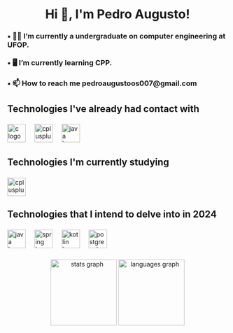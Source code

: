 <h1 align="center">Hi 👋, I'm Pedro Augusto!</h1>

###

<h3 align="left">• 👨‍🎓 I’m currently a undergraduate on computer engineering at UFOP.<br><br>• 🖥️ I’m currently learning CPP.<br><br>• 📫 How to reach me pedroaugustoos007@gmail.com</h3>

###

<h2 align="left">Technologies I've already had contact with</h2>

###

<div align="left">
  <img src="https://skillicons.dev/icons?i=c" height="42" alt="c logo"  />
  <img width="12" />
  <img src="https://skillicons.dev/icons?i=cpp" height="42" alt="cplusplus logo"  />
  <img width="12" />
  <img src="https://skillicons.dev/icons?i=java" height="42" alt="java logo"  />
</div>

###

<h2 align="left">Technologies I'm currently studying</h2>

###

<div align="left">
  <img src="https://skillicons.dev/icons?i=cpp" height="42" alt="cplusplus logo"  />
</div>

###

<h2 align="left">Technologies that I intend to delve into in 2024</h2>

###

<div align="left">
  <img src="https://skillicons.dev/icons?i=java" height="42" alt="java logo"  />
  <img width="12" />
  <img src="https://skillicons.dev/icons?i=spring" height="42" alt="spring logo"  />
  <img width="12" />
  <img src="https://cdn.jsdelivr.net/gh/devicons/devicon/icons/kotlin/kotlin-original.svg" height="42" alt="kotlin logo"  />
  <img width="12" />
  <img src="https://cdn.simpleicons.org/postgresql/4169E1" height="42" alt="postgresql logo"  />
</div>

###

<div align="center">
  <img src="https://github-readme-stats.vercel.app/api?username=PedroAugustooss&hide_title=false&hide_rank=false&show_icons=true&include_all_commits=true&count_private=true&disable_animations=false&theme=github_dark&locale=en&hide_border=false&order=1" height="151" alt="stats graph"  />
  <img src="https://github-readme-stats.vercel.app/api/top-langs?username=PedroAugustooss&locale=en&hide_title=false&layout=compact&card_width=320&langs_count=5&theme=github_dark&hide_border=false&order=2" height="151" alt="languages graph"  />
</div>

###
